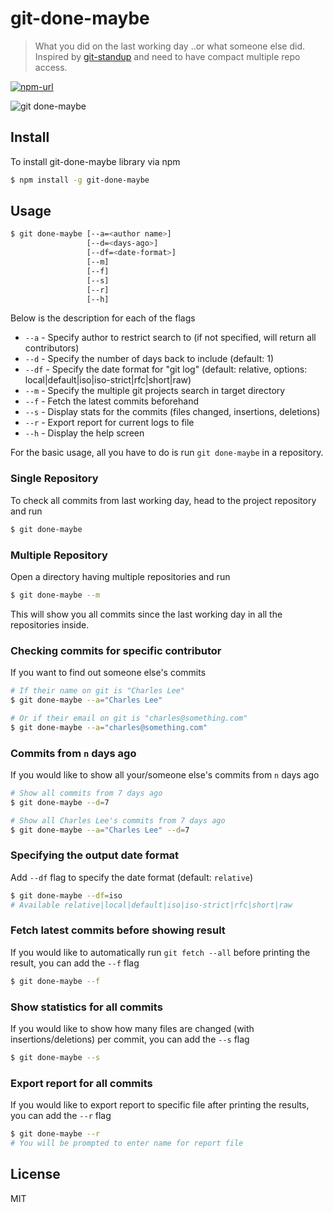 # git-done-maybe

> What you did on the last working day ..or what someone else did.
> Inspired by [git-standup](https://github.com/kamranahmedse/git-standup) and need to have compact multiple repo access.

[![npm-url][npm-url-svg]][npm-url]

![git done-maybe](http://i.imgur.com/6ZQkZLQ.gif)

## Install

To install git-done-maybe library via npm

```bash
$ npm install -g git-done-maybe
```

## Usage

```bash
$ git done-maybe [--a=<author name>] 
                 [--d=<days-ago>] 
                 [--df=<date-format>] 
                 [--m] 
                 [--f] 
                 [--s]
                 [--r]
                 [--h]
```

Below is the description for each of the flags

- `--a`        - Specify author to restrict search to (if not specified, will return all contributors)
- `--d`        - Specify the number of days back to include (default: 1)
- `--df`       - Specify the date format for "git log" (default: relative, options: local|default|iso|iso-strict|rfc|short|raw)
- `--m`        - Specify the multiple git projects search in target directory
- `--f`        - Fetch the latest commits beforehand
- `--s`        - Display stats for the commits (files changed, insertions, deletions)
- `--r`        - Export report for current logs to file
- `--h`        - Display the help screen

For the basic usage, all you have to do is run `git done-maybe` in a repository.

### Single Repository

To check all commits from last working day, head to the project repository and run

```bash
$ git done-maybe
```

### Multiple Repository
Open a directory having multiple repositories and run

```bash
$ git done-maybe --m
```

This will show you all commits since the last working day in all the repositories inside.

### Checking commits for specific contributor

If you want to find out someone else's commits

```bash
# If their name on git is "Charles Lee"
$ git done-maybe --a="Charles Lee"

# Or if their email on git is "charles@something.com"
$ git done-maybe --a="charles@something.com"
```

### Commits from `n` days ago

If you would like to show all your/someone else's commits from `n` days ago

```bash
# Show all commits from 7 days ago
$ git done-maybe --d=7

# Show all Charles Lee's commits from 7 days ago
$ git done-maybe --a="Charles Lee" --d=7
```

### Specifying the output date format

Add `--df` flag to specify the date format (default: `relative`)

```bash
$ git done-maybe --df=iso
# Available relative|local|default|iso|iso-strict|rfc|short|raw
```

### Fetch latest commits before showing result

If you would like to automatically run `git fetch --all` before printing the result, you can add the `--f` flag

```bash
$ git done-maybe --f
```

### Show statistics for all commits

If you would like to show how many files are changed (with insertions/deletions) per commit, you can add the `--s` flag

```bash
$ git done-maybe --s
```

### Export report for all commits

If you would like to export report to specific file after printing the results, you can add the `--r` flag

```bash
$ git done-maybe --r
# You will be prompted to enter name for report file
```

## License

MIT

[npm-url-svg]: https://img.shields.io/npm/v/git-done-maybe.svg
[npm-url]: https://www.npmjs.com/package/git-done-maybe
